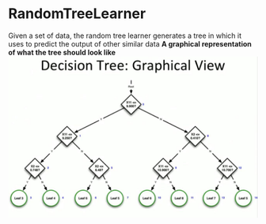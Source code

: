 # RandomTreeLearner
Given a set of data, the random tree learner generates a tree in which it uses to predict the output of other similar data
**A graphical representation of what the tree should look like**
![represenation of tree](https://github.com/afafore1/RandomTreeLearner/blob/master/desc/photo_2017-03-30_19-10-51.jpg)

